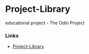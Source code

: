 # Project-Library

educational project - The Odin Project

### Links

- [Project-Library](https://alexei-t1.github.io/Project-Library/)
